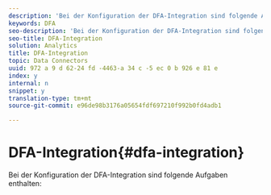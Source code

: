 ```yaml
---
description: 'Bei der Konfiguration der DFA-Integration sind folgende Aufgaben enthalten '
keywords: DFA
seo-description: 'Bei der Konfiguration der DFA-Integration sind folgende Aufgaben enthalten '
seo-title: DFA-Integration
solution: Analytics
title: DFA-Integration
topic: Data Connectors
uuid: 972 a 9 d 62-24 fd -4463-a 34 c -5 ec 0 b 926 e 81 e
index: y
internal: n
snippet: y
translation-type: tm+mt
source-git-commit: e96de98b3176a05654fdf697210f992b0fd4adb1

---
```



# DFA-Integration{#dfa-integration}

Bei der Konfiguration der DFA-Integration sind folgende Aufgaben enthalten:

